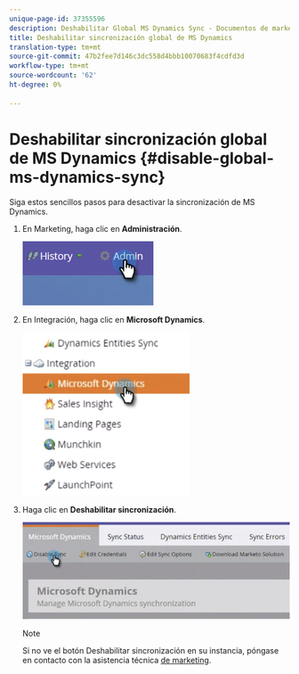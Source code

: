 ```yaml
---
unique-page-id: 37355596
description: Deshabilitar Global MS Dynamics Sync - Documentos de marketing - Documentación del producto
title: Deshabilitar sincronización global de MS Dynamics
translation-type: tm+mt
source-git-commit: 47b2fee7d146c3dc558d4bbb10070683f4cdfd3d
workflow-type: tm+mt
source-wordcount: '62'
ht-degree: 0%

---
```



# Deshabilitar sincronización global de MS Dynamics {#disable-global-ms-dynamics-sync}

Siga estos sencillos pasos para desactivar la sincronización de MS Dynamics.

1. En Marketing, haga clic en **Administración**.

   ![](assets/one.png)

1. En Integración, haga clic en **Microsoft Dynamics**.

   ![](assets/two.png)

1. Haga clic en **Deshabilitar sincronización**.

   ![](assets/three.png)

   >[!NOTE]
   >
   >Si no ve el botón Deshabilitar sincronización en su instancia, póngase en contacto con la asistencia técnica [de marketing](http://nation.marketo.com/community/support_solutions).

